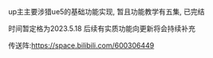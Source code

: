 up主主要涉猎ue5的基础功能实现,
暂且功能教学有五集,
已完结

时间暂定格为2023.5.18 后续有实质功能向更新将会持续补充

传送阵:https://space.bilibili.com/600306449